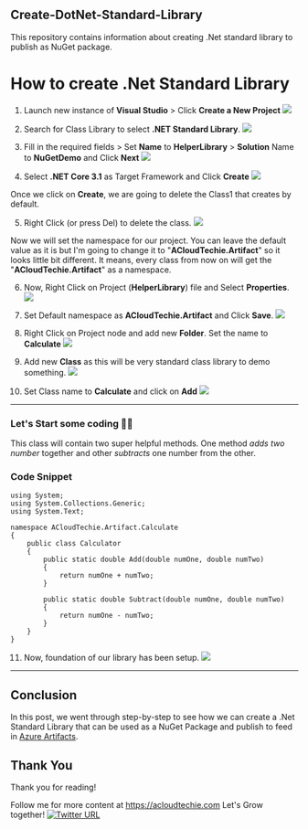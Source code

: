 ## Create-DotNet-Standard-Library
This repository contains information about creating .Net standard library to publish as NuGet package.


# How to create .Net Standard Library


1. Launch new instance of __Visual Studio__ > Click __Create a New Project__
![](images/1-create-new-proj.png)


2. Search for Class Library to select **.NET Standard Library**.
![](images/2-dotnet-standard-library.png)


3. Fill in the required fields > Set **Name** to **HelperLibrary** > **Solution** Name to **NuGetDemo** and Click **Next**
![](images/3-configure-new-project.png)

4. Select **.NET Core 3.1** as Target Framework and Click **Create**
![](images/4-dotnet-core-target-framework.png)

Once we click on **Create**, we are going to delete the Class1 that creates by default.

5. Right Click (or press Del) to delete the class.
![](images/5-delete-default-class.png)

Now we will set the namespace for our project. You can leave the default value as it is but I'm going to change it to "**ACloudTechie.Artifact**" so it looks little bit different. It means, every class from now on will get the "**ACloudTechie.Artifact**" as a namespace.

6. Now, Right Click on Project (**HelperLibrary**) file and Select **Properties**.
![](images/6-project-properties.png)


7. Set Default namespace as **ACloudTechie.Artifact** and Click **Save**.
![](images/7-set-default-namespace.png)

8. Right Click on Project node and add new **Folder**. Set the name to **Calculate**
![](images/8-add-new-folder.png)
   
9. Add new **Class** as this will be very standard class library to demo something.
![](images/9-add-new-class.png)

10. Set Class name to **Calculate** and click on **Add**
![](images/10-class-calculate.png)

---
### Let's Start some coding 👨‍💻

This class will contain two super helpful methods. One method *adds two number* together and other *subtracts* one number from the other.

### Code Snippet

```dotnet
using System;
using System.Collections.Generic;
using System.Text;

namespace ACloudTechie.Artifact.Calculate
{
    public class Calculator
    {
        public static double Add(double numOne, double numTwo)
        {
            return numOne + numTwo;
        }

        public static double Subtract(double numOne, double numTwo)
        {
            return numOne - numTwo;
        }
    }
}
```

11. Now, foundation of our library has been setup.
![](images/11-foundation-calculate-library.png)

---

## Conclusion
In this post, we went through step-by-step to see how we can create a .Net Standard Library that can be used as a NuGet Package and publish to feed in [Azure Artifacts](https://acloudtechie.com/how-to-use-azure-pipelines-and-artifacts-for-package-management).

## Thank You
Thank you for reading!

Follow me for more content at https://acloudtechie.com
Let's Grow together! [![Twitter URL](https://img.shields.io/twitter/url/https/twitter.com/bukotsunikki.svg?style=social&label=Follow%20%40zeeshanmcp12)](https://twitter.com/zeeshanmcp12)